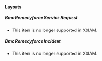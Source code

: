 
#### Layouts
##### Bmc Remedyforce Service Request
- This item is no longer supported in XSIAM.
##### Bmc Remedyforce Incident
- This item is no longer supported in XSIAM.
